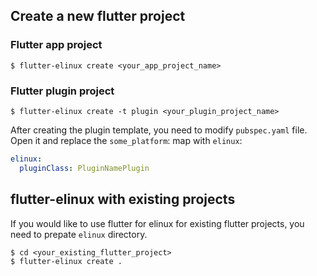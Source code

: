 ## Create a new flutter project
### Flutter app project
```Shell
$ flutter-elinux create <your_app_project_name>
```

### Flutter plugin project
```Shell
$ flutter-elinux create -t plugin <your_plugin_project_name>
```

After creating the plugin template, you need to modify `pubspec.yaml` file. Open it and replace the `some_platform`: map with `elinux`:
```Yaml
elinux:
  pluginClass: PluginNamePlugin
```

## flutter-elinux with existing projects
If you would like to use flutter for elinux for existing flutter projects, you need to prepate `elinux` directory.

```Shell
$ cd <your_existing_flutter_project>
$ flutter-elinux create .
```